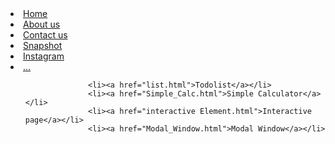   <li class="active"><a href="Home.html">Home</a></li>
              <li class="active"><a href="About_us.html">About us</a></li>
              <li class="active"><a href="Contactus.html">Contact us</a></li>
              <li class="active"><a href="Snapshot.html">Snapshot</a></li>
              <li class="active"><a href="https://www.instagram.com/_dark_studios_/">Instagram</a></li>
              <li class="dropdown">
                <a class="dropdown-toggle" data-toggle="dropdown" href="#">...<span class="caret"></span></a>
                <ul class="dropdown-menu">
                  
                  <li><a href="list.html">Todolist</a></li>
                  <li><a href="Simple_Calc.html">Simple Calculator</a></li>
                  <li><a href="interactive Element.html">Interactive page</a></li>
                  <li><a href="Modal_Window.html">Modal Window</a></li>
